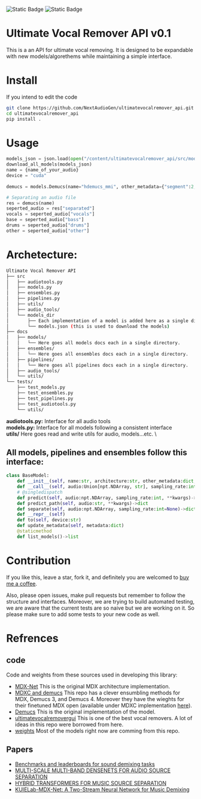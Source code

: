 ![Static Badge](https://img.shields.io/badge/passing-tests-blue)
![Static Badge](https://img.shields.io/badge/pre_release-red)

# Ultimate Vocal Remover API v0.1

This is a an API for ultimate vocal removing. It is designed to be expandable with new models/algorethems while maintaining a simple interface. 

# Install
If you intend to edit the code
```bash
git clone https://github.com/NextAudioGen/ultimatevocalremover_api.git
cd ultimatevocalremover_api
pip install .
```
# Usage
```python
models_json = json.load(open("/content/ultimatevocalremover_api/src/models_dir/models.json", "r"))
download_all_models(models_json)
name = {name_of_your_audio}
device = "cuda"
    
demucs = models.Demucs(name="hdemucs_mmi", other_metadata={"segment":2, "split":True}, device=device, logger=None)

# Separating an audio file
res = demucs(name)
seperted_audio = res["separated"]
vocals = seperted_audio["vocals"]
base = seperted_audio["bass"]
drums = seperted_audio["drums"]
other = seperted_audio["other"]
```
# Archetecture:
```bash
Ultimate Vocal Remover API
├── src
│   ├── audiotools.py 
│   ├── models.py 
│   ├── ensembles.py
│   ├── pipelines.py
│   ├── utils/
│   ├── audio_tools/
│   └── models_dir
│       ├── Each implementation of a model is added here as a single directory.
│       └── models.json (this is used to download the models)
├── docs
│   ├── models/
│   │   └── Here goes all models docs each in a single directory.
│   ├── ensembles/
│   │   └── Here goes all ensembles docs each in a single directory.
│   ├── pipelines/
│   │   └── Here goes all pipelines docs each in a single directory.
│   ├── audio_tools/
│   └── utils/
└── tests/
    ├── test_models.py
    ├── test_ensembles.py
    ├── test_pipelines.py
    ├── test_audiotools.py
    └── utils/
```
**audiotools.py:** Interface for all audio tools \
**models.py:** Interface for all models following a consistent interface \
**utils/** Here goes read and write utils for audio, models...etc. \

## All models, pipelines and ensembles follow this interface:
```python
class BaseModel:
    def __init__(self, name:str, architecture:str, other_metadata:dict, device=None, logger=None)
    def __call__(self, audio:Union[npt.NDArray, str], sampling_rate:int=None, **kwargs)->dict
    # @singledispatch
    def predict(self, audio:npt.NDArray, sampling_rate:int, **kwargs)->dict
    def predict_path(self, audio:str, **kwargs)->dict
    def separate(self, audio:npt.NDArray, sampling_rate:int=None)->dict
    def __repr__(self)
    def to(self, device:str)
    def update_metadata(self, metadata:dict)
    @staticmethod
    def list_models()->list

```

# Contribution
If you like this, leave a star, fork it, and definitely you are welcomed to [buy me a coffee](https://www.buymeacoffee.com/mohannadbarakat).

Also, please open issues, make pull requests but remember to follow the structure and interfaces. Moreover, we are trying to build automated testing, we are aware that the current tests are so naive but we are working on it. So please make sure to add some tests to your new code as well.

# Refrences
## code
Code and weights from these sources used in developing this library:
- [MDX-Net](https://github.com/kuielab/mdx-net/tree/main) This is the original MDX architecture implementation. 
- [MDXC and demucs](https://github.com/ZFTurbo/MVSEP-MDX23-music-separation-model/tree/main) This repo has a clever ensumbling methods for MDX, Demucs 3, and Demucs 4. Moreover they have the wieghts for their finetuned MDX open (available under MDXC implementation [here](/src/models_dir/mdxc/)).
- [Demucs](https://github.com/facebookresearch/demucs/tree/e976d93ecc3865e5757426930257e200846a520a) This is the original implementation of the model.
- [ultimatevocalremovergui](https://github.com/Anjok07/ultimatevocalremovergui/tree/master) This is one of the best vocal removers. A lot of ideas in this repo were borrowed from here.
- [weights](https://github.com/TRvlvr/model_repo/releases/tag/all_public_uvr_models) Most of the models right now are comming from this repo.

## Papers
- [Benchmarks and leaderboards for sound demixing
tasks](https://arxiv.org/pdf/2305.07489.pdf)
- [MULTI-SCALE MULTI-BAND DENSENETS FOR AUDIO SOURCE SEPARATION](https://arxiv.org/pdf/1706.09588.pdf)
- [HYBRID TRANSFORMERS FOR MUSIC SOURCE SEPARATION](https://arxiv.org/pdf/2211.08553.pdf)
- [KUIELab-MDX-Net: A Two-Stream Neural Network for Music Demixing](https://arxiv.org/abs/2111.12203)

